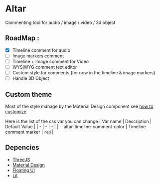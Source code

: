 # Altar

Commenting tool for audio / image / video / 3d object

## RoadMap :
- [x] Timeline comment for audio
- [ ] Image markers comment
- [ ] Timeline + Image comment for Video
- [ ] WYSIWYG comment text editor
- [ ] Custom style for comments (for now in the timeline & image markers)
- [ ] Handle 3D Object

## Custom theme

Most of the style manage by the Material Design component see [how to customize](https://github.com/material-components/material-web/blob/main/docs/theming.md)

Here is the list of the css var you can change
| Var name | Description | Default Value |
| - | - | - |
| --altar-timeline-comment-color | Timeline comment marker | `red` |

## Depencies
- [ThreeJS](https://threejs.org/)
- [Material Design](https://github.com/material-components/material-web#readme)
- [Floating UI](https://floating-ui.com/)
- [Lit](https://lit.dev/)

